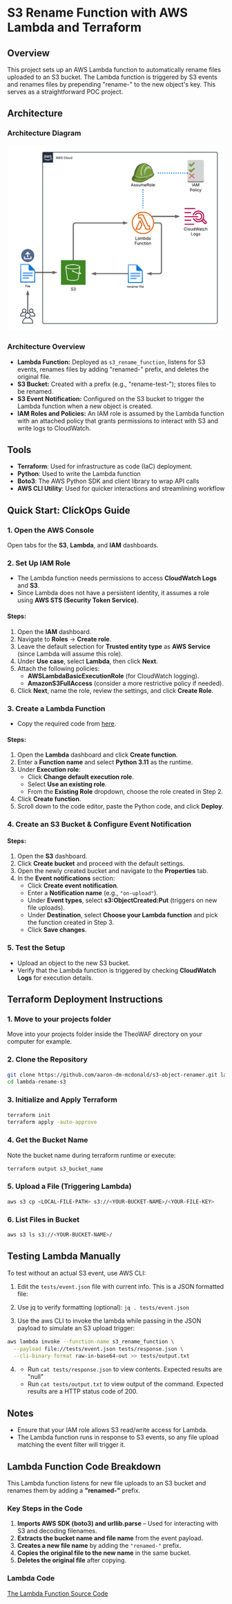 # S3 Rename Function with AWS Lambda and Terraform

## Overview

This project sets up an AWS Lambda function to automatically rename files uploaded to an S3 bucket. The Lambda function is triggered by S3 events and renames files by prepending "rename-" to the new object's key. This serves as a straightforward POC project.

## Architecture

### Architecture Diagram
![Diagram](assets/s3-renamer-v4.png)

### Architecture Overview

- **Lambda Function:** Deployed as `s3_rename_function`, listens for S3 events, renames files by adding "renamed-" prefix, and deletes the original file.
- **S3 Bucket:** Created with a prefix (e.g., "rename-test-"); stores files to be renamed.
- **S3 Event Notification:** Configured on the S3 bucket to trigger the Lambda function when a new object is created.
- **IAM Roles and Policies:** An IAM role is assumed by the Lambda function with an attached policy that grants permissions to interact with S3 and write logs to CloudWatch.




## Tools

- **Terraform**: Used for infrastructure as code (IaC) deployment.
- **Python**: Used to write the Lambda function
- **Boto3**: The AWS Python SDK and client library to wrap API calls
- **AWS CLI Utility**: Used for quicker interactions and streamlining workflow

## Quick Start: ClickOps Guide


### **1. Open the AWS Console**  
Open tabs for the **S3**, **Lambda**, and **IAM** dashboards.  

### **2. Set Up IAM Role**  
- The Lambda function needs permissions to access **CloudWatch Logs** and **S3**.  
- Since Lambda does not have a persistent identity, it assumes a role using **AWS STS (Security Token Service)**.  

#### **Steps:**  
1. Open the **IAM** dashboard.  
2. Navigate to **Roles** → **Create role**.  
3. Leave the default selection for **Trusted entity type** as **AWS Service** (since Lambda will assume this role).  
4. Under **Use case**, select **Lambda**, then click **Next**.  
5. Attach the following policies:  
   - **AWSLambdaBasicExecutionRole** (for CloudWatch logging).  
   - **AmazonS3FullAccess** (consider a more restrictive policy if needed).  
6. Click **Next**, name the role, review the settings, and click **Create Role**.  

### **3. Create a Lambda Function**  
- Copy the required code from [here](src/lambda_function.py).  

#### **Steps:**  
1. Open the **Lambda** dashboard and click **Create function**.  
2. Enter a **Function name** and select **Python 3.11** as the runtime.  
3. Under **Execution role**:  
   - Click **Change default execution role**.  
   - Select **Use an existing role**.  
   - From the **Existing Role** dropdown, choose the role created in Step 2.  
4. Click **Create function**.  
5. Scroll down to the code editor, paste the Python code, and click **Deploy**.  

### **4. Create an S3 Bucket & Configure Event Notification**  

#### **Steps:**  
1. Open the **S3** dashboard.  
2. Click **Create bucket** and proceed with the default settings.  
3. Open the newly created bucket and navigate to the **Properties** tab.  
4. In the **Event notifications** section:  
   - Click **Create event notification**.  
   - Enter a **Notification name** (e.g., `"on-upload"`).  
   - Under **Event types**, select **s3:ObjectCreated:Put** (triggers on new file uploads).  
   - Under **Destination**, select **Choose your Lambda function** and pick the function created in Step 3.  
   - Click **Save changes**.  

### **5. Test the Setup**  
- Upload an object to the new S3 bucket.  
- Verify that the Lambda function is triggered by checking **CloudWatch Logs** for execution details.  


## Terraform Deployment Instructions

### 1. Move to your projects folder
Move into your projects folder inside the TheoWAF directory on your computer for example. 

### 2. Clone the Repository


```sh
git clone https://github.com/aaron-dm-mcdonald/s3-object-renamer.git lambda-rename-s3
cd lambda-rename-s3
```

### 3. Initialize and Apply Terraform

```sh
terraform init
terraform apply -auto-approve
```

### 4. Get the Bucket Name

Note the bucket name during terraform runtime or execute:

```sh
terraform output s3_bucket_name
```

### 5. Upload a File (Triggering Lambda)

```sh
aws s3 cp <LOCAL-FILE-PATH> s3://<YOUR-BUCKET-NAME>/<YOUR-FILE-KEY>
```

### 6. List Files in Bucket

```sh
aws s3 ls s3://<YOUR-BUCKET-NAME>/
```

## Testing Lambda Manually

To test without an actual S3 event, use AWS CLI:

1) Edit the ```tests/event.json``` file with current info. This is a JSON formatted file:

2) Use jq to verify formatting (optional):
```jq . tests/event.json```

3) Use the aws CLI to invoke the lambda while passing in the JSON payload to simulate an S3 upload trigger:
```sh
aws lambda invoke --function-name s3_rename_function \
  --payload file://tests/event.json tests/response.json \
  --cli-binary-format raw-in-base64-out >> tests/output.txt
```


4) 
    - Run ```cat tests/response.json``` to view contents. Expected results are "null"
    - Run ```cat tests/output.txt``` to view output of the command. Expected results are a HTTP status code of 200.
   


## Notes

- Ensure that your IAM role allows S3 read/write access for Lambda.
- The Lambda function runs in response to S3 events, so any file upload matching the event filter will trigger it.

## Lambda Function Code Breakdown

This Lambda function listens for new file uploads to an S3 bucket and renames them by adding a **"renamed-"** prefix.

### **Key Steps in the Code**
1. **Imports AWS SDK (boto3) and urllib.parse** – Used for interacting with S3 and decoding filenames.
2. **Extracts the bucket name and file name** from the event payload.
3. **Creates a new file name** by adding the `"renamed-"` prefix.
4. **Copies the original file to the new name** in the same bucket.
5. **Deletes the original file** after copying.

### **Lambda Code**
[The Lambda Function Source Code](src/lambda_function.py)




